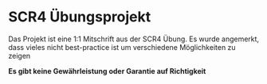 # SCR4 Übungsprojekt

Das Projekt ist eine 1:1 Mitschrift aus der SCR4 Übung. Es wurde angemerkt, dass vieles nicht best-practice ist um verschiedene Möglichkeiten zu zeigen

**Es gibt keine Gewährleistung oder Garantie auf Richtigkeit**
